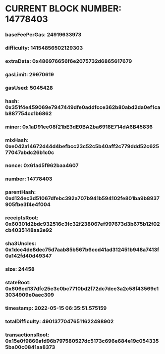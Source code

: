 # CURRENT BLOCK NUMBER: 14778403

### baseFeePerGas: 24919633973
### difficulty: 14154856502129303
### extraData: 0x486976656f6e2075732d6865617679
### gasLimit: 29970619
### gasUsed: 5045428
### hash: 0x351f4e459069e7947449dfe0addfcce362b80abd2da0ef1cab887754cc1b6862
### miner: 0x1aD91ee08f21bE3dE0BA2ba6918E714dA6B45836
### mixHash: 0xe042a14672d44d4befbcc23c52c5b40aff2c779ddd52c62577047abdc26b1c0c
### nonce: 0x61ad5f962baa4607
### number: 14778403
### parentHash: 0xd124ec3d51067dfebc392a707b941b594102fe801ba9b8937905fbe3f4e4f004
### receiptsRoot: 0x60301d2bdc932516c3fc32f238067ef997673d3b675b12f02cb4035148aa2e92
### sha3Uncles: 0x1dcc4de8dec75d7aab85b567b6ccd41ad312451b948a7413f0a142fd40d49347
### size: 24458
### stateRoot: 0x606ed137dfc25e3c0bc7710bd2f72dc7dee3a2c58f43569c13034909e0aec309
### timestamp: 2022-05-15 06:35:51.575159
### totalDifficulty: 49013770476511622498902
### transactionsRoot: 0x15e0f9866afd96b797580527dc5173c696e684e19c0543355ba00c0841aa8373
